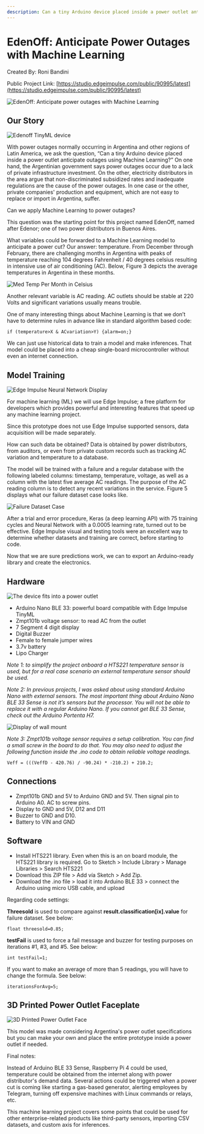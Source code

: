 ```yaml
---
description: Can a tiny Arduino device placed inside a power outlet anticipate outages using Machine Learning?
---
```


# EdenOff: Anticipate Power Outages with Machine Learning

Created By:
Roni Bandini 

Public Project Link:
[https://studio.edgeimpulse.com/public/90995/latest](https://studio.edgeimpulse.com/public/90995/latest)

![EdenOff: Anticipate power outages with Machine Learning](.gitbook/assets/edenoff/edenoff-header.jpg)

## Our Story

![Edenoff TinyML device](.gitbook/assets/edenoff/edenoff-device.jpg)

With power outages normally occurring in Argentina and other regions of Latin America, we ask the question, “Can a tiny Arduino device placed inside a power outlet anticipate outages using Machine Learning?” On one hand, the Argentinian government says power outages occur due to a lack of private infrastructure investment. On the other, electricity distributors in the area argue that non-discriminated subsidized rates and inadequate regulations are the cause of the power outages. In one case or the other, private companies' production and equipment, which are not  easy to replace or import in Argentina, suffer.

Can we apply Machine Learning to power outages?

This question was the starting point for this project named EdenOff, named after Edenor; one of two power distributors in Buenos Aires. 

What variables could be forwarded to a Machine Learning model to anticipate a power cut? Our answer: temperature. From December through February, there are challenging months in Argentina with peaks of temperature reaching 104 degrees Fahrenheit / 40 degrees celsius resulting in intensive use of air conditioning (AC). Below, Figure 3 depicts the average temperatures in Argentina in these months. 

![Med Temp Per Month in Celsius](.gitbook/assets/edenoff/med-temp.jpg)

Another relevant variable is AC reading. AC outlets should be stable at 220 Volts and significant variations usually means trouble.

One of many interesting things about Machine Learning is that we don’t have to determine rules in advance like in standard algorithm based code:

```
if (temperature>X & ACvariation>Y) {alarm=on;}
```

We can just use historical data to train a model and make inferences. That model could be placed into a cheap single-board microcontroller without even an internet connection.

## Model Training

![Edge Impulse Neural Network Display](.gitbook/assets/edenoff/impulse.jpg)

For machine learning (ML) we will use Edge Impulse; a free platform for developers which provides powerful and interesting features that speed up any machine learning project.

Since this prototype does not use Edge Impulse supported sensors, data acquisition will be made separately. 

How can such data be obtained? Data is obtained by power distributors, from auditors, or even from private custom records such as tracking AC variation and temperature to a database. 

The model will be trained with a failure and a regular database with the following labeled columns: timestamp, temperature, voltage, as well as a column with the latest five average AC readings. The purpose of the AC reading column is to detect any recent variations in the service. Figure 5 displays what our failure dataset case looks like.

![Failure Dataset Case](.gitbook/assets/edenoff/dataset.jpg)

After a trial and error procedure, Keras (a deep learning API) with 75 training cycles and Neural Network with a 0.0005 learning rate, turned out to be effective. Edge Impulse visual and testing tools were an excellent way to determine whether datasets and training are correct, before starting to code.

Now that we are sure predictions work, we can to export an Arduino-ready library and create the electronics.

## Hardware

![The device fits into a power outlet](.gitbook/assets/edenoff/device-hardware.jpg)

 - Arduino Nano BLE 33: powerful board compatible with Edge Impulse TinyML
 - Zmpt101b voltage sensor: to read AC from the outlet
 - 7 Segment 4 digit display
 - Digital Buzzer
 - Female to female jumper wires
 - 3.7v battery
 - Lipo Charger
 
*Note 1: to simplify the project onboard a HTS221 temperature sensor is used, but for a real case scenario an external temperature sensor should be used.*
 
*Note 2: In previous projects, I was asked about using standard Arduino Nano with external sensors. The most important thing about Arduino Nano BLE 33 Sense is not it’s sensors but the processor. You will not be able to replace it with a regular Arduino Nano. If you cannot get BLE 33 Sense, check out the Arduino Portenta H7.*

![Display of wall mount](.gitbook/assets/edenoff/wall-mount.jpg)

*Note 3: Zmpt101b voltage sensor requires a setup calibration. You can find a small screw in the board to do that. You may also need to adjust the following function inside the .ino code to obtain reliable voltage readings.*

```
Veff = (((VeffD - 420.76) / -90.24) * -210.2) + 210.2;
```

## Connections

 - Zmpt101b GND and 5V to Arduino GND and 5V. Then signal pin to Arduino A0. AC to screw pins.
 - Display to GND and 5V, D12 and D11
 - Buzzer to GND and D10.
 - Battery to VIN and GND
 
 ## Software
 
 - Install HTS221 library. Even when this is an on board module, the HTS221 library is required. Go to Sketch > Include Library > Manage Libraries > Search HTS221
 - Download this ZIP file > Add vía Sketch > Add Zip.
 - Download the .ino file > load it into Arduino BLE 33 > connect the Arduino using micro USB cable, and upload

Regarding code settings:

**Threesold** is used to compare against **result.classification[ix].value** for failure dataset. See below:

```
float threesold=0.85;
```

**testFail** is used to force a fail message and buzzer for testing purposes on iterations #1, #3, and #5. See below:

```
int testFail=1;
```

If you want to make an average of more than 5 readings, you will have to change the formula. See below:

```
iterationsForAvg=5;
```

## 3D Printed Power Outlet Faceplate

![3D Printed Power Outlet Face](.gitbook/assets/edenoff/faceplate.jpg)

This model was made considering Argentina's power outlet specifications but you can make your own and place the entire prototype inside a power outlet if needed.

Final notes:

Instead of Arduino BLE 33 Sense, Raspberry Pi 4 could be used, temperature could be obtained from the internet along with power distributor's demand data. Several actions could be triggered when a power cut is coming like starting a gas-based generator, alerting employees by Telegram, turning off expensive machines with Linux commands or relays, etc.

This machine learning project covers some points that could be used for other enterprise-related products like third-party sensors, importing CSV datasets, and custom axis for inferences.

